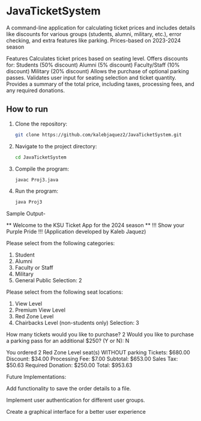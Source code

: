 # JavaTicketSystem
A command-line application for calculating ticket prices and includes details like discounts for various groups (students, alumni, military, etc.), error checking, and extra features like parking.
Prices-based on 2023-2024 season

Features
Calculates ticket prices based on seating level.
Offers discounts for:
Students (50% discount)
Alumni (5% discount)
Faculty/Staff (10% discount)
Military (20% discount)
Allows the purchase of optional parking passes.
Validates user input for seating selection and ticket quantity.
Provides a summary of the total price, including taxes, processing fees, and any required donations.

 ## How to run
1. Clone the repository:
    ```bash
    git clone https://github.com/kalebjaquez2/JavaTicketSystem.git
    ```

2. Navigate to the project directory:
    ```bash
    cd JavaTicketSystem
    ```

3. Compile the program:
    ```bash
    javac Proj3.java
    ```

4. Run the program:
    ```bash
    java Proj3
    ```

Sample Output-

** Welcome to the KSU Ticket App for the 2024 season **
     !!! Show your Purple Pride !!! 
(Application developed by Kaleb Jaquez)

Please select from the following categories:
1) Student
2) Alumni
3) Faculty or Staff
4) Military
5) General Public
Selection: 2

Please select from the following seat locations:
1) View Level
2) Premium View Level
3) Red Zone Level
4) Chairbacks Level (non-students only)
Selection: 3

How many tickets would you like to purchase? 2
Would you like to purchase a parking pass for an additional $250? (Y or N): N

You ordered 2 Red Zone Level seat(s) WITHOUT parking
Tickets: $680.00
Discount: $34.00
Processing Fee: $7.00
Subtotal: $653.00
Sales Tax: $50.63
Required Donation: $250.00
Total: $953.63


Future Implementations: 

Add functionality to save the order details to a file.

Implement user authentication for different user groups.

Create a graphical interface for a better user experience

